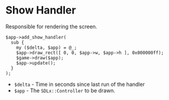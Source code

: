 # Show Handler

Responsible for rendering the screen.

    $app->add_show_handler(
      sub {
        my ($delta, $app) = @_;
        $app->draw_rect([ 0, 0, $app->w, $app->h ], 0x000000ff);
        $game->draw($app);
        $app->update();
      }
    );

  * `$delta` - Time in seconds since last run of the handler
  * `$app` - The `SDLx::Controller` to be drawn.
